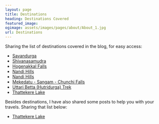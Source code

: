 ```yaml
---
layout: page
title: Destinations
heading: Destinations Covered
featured_image: 
ogimage: assets/images/pages/about/About_1.jpg
url: Destinations
---
```


<p>
Sharing the list of destinations covered in the blog, for easy access:</p>

- <a href="https://onetriptoanother.com/Savandurga">Savandurga</a>
- <a href="https://onetriptoanother.com/Shivanasamudra">Shivanasamudra</a>
- <a href="https://onetriptoanother.com/Hogenakkal-Falls">Hogenakkal Falls</a>
- <a href="https://onetriptoanother.com/Nandi-Hills">Nandi Hills</a>
- <a href="https://onetriptoanother.com/Nandi-Hills">Nandi Hills</a>
- <a href="https://onetriptoanother.com/Mekedatu-Sangama-Chunchi-Falls">Mekedatu - Sangam - Chunchi Falls</a>
- <a href="https://onetriptoanother.com/Uttari-Betta-Trek">Uttari Betta (Hutridurga) Trek</a>
- <a href="https://onetriptoanother.com/Thattekere-Lake">Thattekere Lake</a>

Besides destinations, I have also shared some posts to help you with your travels. Sharing that list below:

- <a href="https://onetriptoanother.com/Thattekere-Lake">Thattekere Lake</a>
